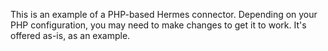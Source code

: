 This is an example of a PHP-based Hermes connector. Depending on your PHP configuration, you may need to make changes to get it to work. It's offered as-is, as an example.